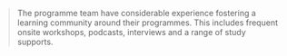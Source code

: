 
> The programme team have considerable experience fostering a learning community around their programmes. This includes frequent onsite workshops, podcasts, interviews and a range of study supports.